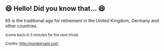 ## :smile: Hello! Did you know that... :smile:
65 is the traditional age for retirement in the United Kingdom, Germany and other countries.

<sup>(come back in 5 minutes for the next trivia)</sup>


<sup>Credits: http://numbersapi.com</sup>
